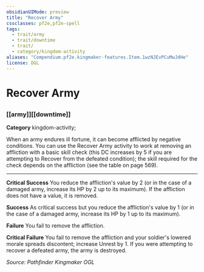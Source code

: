 ```yaml
---
obsidianUIMode: preview
title: "Recover Army"
cssclasses: pf2e,pf2e-spell
tags:
  - trait/army
  - trait/downtime
  - trait/
  - category/kingdom-activity
aliases: "Compendium.pf2e.kingmaker-features.Item.1wzNJEvPCuMwJdHe"
license: OGL
---
```

# Recover Army
## 
### [[army]][[downtime]]

**Category** kingdom-activity; 




When an army endures ill fortune, it can become afflicted by negative conditions. You can use the Recover Army activity to work at removing an affliction with a basic skill check (this DC increases by 5 if you are attempting to Recover from the defeated condition); the skill required for the check depends on the affliction (see the table on page 569).

* * *

**Critical Success** You reduce the affliction's value by 2 (or in the case of a damaged army, increase its HP by 2 up to its maximum). If the affliction does not have a value, it is removed.

**Success** As critical success but you reduce the affliction's value by 1 (or in the case of a damaged army, increase its HP by 1 up to its maximum).

**Failure** You fail to remove the affliction.

**Critical Failure** You fail to remove the affliction and your soldier's lowered morale spreads discontent; increase Unrest by 1. If you were attempting to recover a defeated army, the army is destroyed.

*Source: Pathfinder Kingmaker*
*OGL*